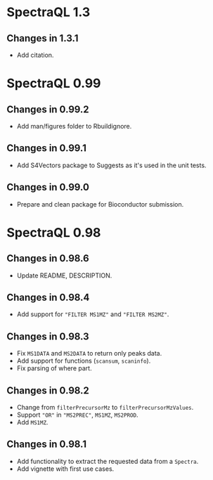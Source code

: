 # SpectraQL 1.3

## Changes in 1.3.1

- Add citation.

# SpectraQL 0.99

## Changes in 0.99.2

- Add man/figures folder to Rbuildignore.

## Changes in 0.99.1

- Add S4Vectors package to Suggests as it's used in the unit tests.

## Changes in 0.99.0

- Prepare and clean package for Bioconductor submission.

# SpectraQL 0.98

## Changes in 0.98.6

- Update README, DESCRIPTION.

## Changes in 0.98.4

- Add support for `"FILTER MS1MZ"` and `"FILTER MS2MZ"`.

## Changes in 0.98.3

- Fix `MS1DATA` and `MS2DATA` to return only peaks data.
- Add support for functions (`scansum`, `scaninfo`).
- Fix parsing of where part.

## Changes in 0.98.2

- Change from `filterPrecursorMz` to `filterPrecursorMzValues`.
- Support `"OR"` in `"MS2PREC"`, `MS1MZ`, `MS2PROD`.
- Add `MS1MZ`.

## Changes in 0.98.1

- Add functionality to extract the requested data from a `Spectra`.
- Add vignette with first use cases.
